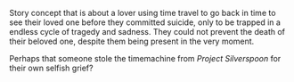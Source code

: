 ---
---

Story concept that is about a lover using time travel to go back in time to see their loved one before they committed suicide, only to be trapped in a endless cycle of tragedy and sadness.
They could not prevent the death of their beloved one, despite them being present in the very moment. 

Perhaps that someone stole the timemachine from *Project Silverspoon* for their own selfish grief?
